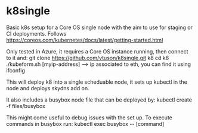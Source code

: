 # k8single

Basic k8s setup for a Core OS single node with the aim to use for staging or CI deployments. Follows https://coreos.com/kubernetes/docs/latest/getting-started.html

Only tested in Azure, it requires a Core OS instance running, then connect to it and:
git clone https://github.com/vtuson/k8single.git k8
cd k8
./kubeform.sh [myip-address] --> ip associated to eth, you can find it using ifconfig

This will deploy k8 into a single scheduable node, it sets up kubectl in the node and deploys skydns add on.  

It also includes a busybox node file that can be deployed by:
kubectl create -f files/busybox

This might come useful to debug issues with the set up. To execute commands in busybox run:
kubectl exec busybox -- [command]

